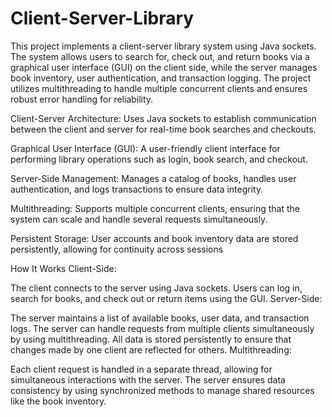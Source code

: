 # Client-Server-Library
This project implements a client-server library system using Java sockets. The system allows users to search for, check out, and return books via a graphical user interface (GUI) on the client side, while the server manages book inventory, user authentication, and transaction logging. The project utilizes multithreading to handle multiple concurrent clients and ensures robust error handling for reliability.

Client-Server Architecture: Uses Java sockets to establish communication between the client and server for real-time book searches and checkouts.

Graphical User Interface (GUI): A user-friendly client interface for performing library operations such as login, book search, and checkout.

Server-Side Management: Manages a catalog of books, handles user authentication, and logs transactions to ensure data integrity.

Multithreading: Supports multiple concurrent clients, ensuring that the system can scale and handle several requests simultaneously.

Persistent Storage: User accounts and book inventory data are stored persistently, allowing for continuity across sessions

How It Works
Client-Side:

The client connects to the server using Java sockets.
Users can log in, search for books, and check out or return items using the GUI.
Server-Side:

The server maintains a list of available books, user data, and transaction logs.
The server can handle requests from multiple clients simultaneously by using multithreading.
All data is stored persistently to ensure that changes made by one client are reflected for others.
Multithreading:

Each client request is handled in a separate thread, allowing for simultaneous interactions with the server.
The server ensures data consistency by using synchronized methods to manage shared resources like the book inventory.

